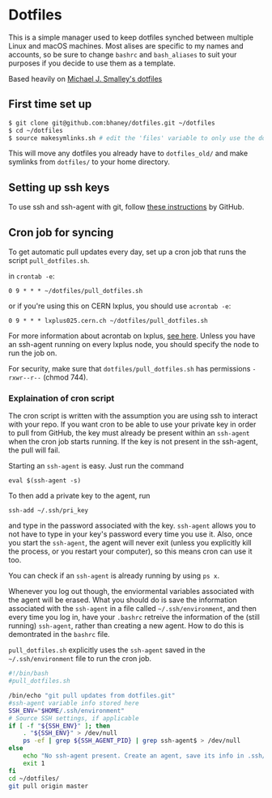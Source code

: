 # Dotfiles

This is a simple manager used to keep dotfiles synched between multiple Linux and macOS machines. Most alises are specific to my names and accounts, so be sure to change `bashrc` and `bash_aliases` to suit your purposes if you decide to use them as a template.


Based heavily on [Michael J. Smalley's dotfiles](https://github.com/michaeljsmalley/dotfiles)

## First time set up

```bash
$ git clone git@github.com:bhaney/dotfiles.git ~/dotfiles
$ cd ~/dotfiles
$ source makesymlinks.sh # edit the 'files' variable to only use the dotfiles you want
```

This will move any dotfiles you already have to `dotfiles_old/` and make symlinks from `dotfiles/` to your home directory.

## Setting up ssh keys

To use ssh and ssh-agent with git, follow [these instructions](https://help.github.com/articles/connecting-to-github-with-ssh/) by GitHub.

## Cron job for syncing

To get automatic pull updates every day, set up a cron job that runs the script `pull_dotfiles.sh`. 

in `crontab -e`:
```
0 9 * * * ~/dotfiles/pull_dotfiles.sh
```
or if you're using this on CERN lxplus, you should use `acrontab -e`:
```
0 9 * * * lxplus025.cern.ch ~/dotfiles/pull_dotfiles.sh
```
For more information about acrontab on lxplus, [see here](http://information-technology.web.cern.ch/services/fe/afs/howto/authenticate-processes). Unless you have an ssh-agent running on every lxplus node, you should specify the node to run the job on.

For security, make sure that `dotfiles/pull_dotfiles.sh` has permissions `-rxwr--r--` (chmod 744).

### Explaination of cron script

The cron script is written with the assumption you are using ssh to interact with your repo. If you want cron to be able to use your private key in order to pull from GitHub, the key must already be present within an `ssh-agent` when the cron job starts running. If the key is not present in the ssh-agent, the pull will fail.

Starting an `ssh-agent` is easy. Just run the command 
```
eval $(ssh-agent -s)
```
 To then add a private key to the agent, run 
```
ssh-add ~/.ssh/pri_key
``` 
and type in the password associated with the key. `ssh-agent` allows you to not have to type in your key's password every time you use it. Also, once you start the `ssh-agent`, the agent will never exit (unless you explicitly kill the process, or you restart your computer), so this means cron can use it too. 

You can check if an `ssh-agent` is already running by using `ps x`.

Whenever you log out though, the enviormental variables associated with the agent will be erased. What you should do is save the information associated with the `ssh-agent` in a file called `~/.ssh/environment`, and then every time you log in, have your `.bashrc` retreive the information of the (still running) `ssh-agent`, rather than creating a new agent. How to do this is demontrated in the `bashrc` file.

`pull_dotfiles.sh` explicitly uses the `ssh-agent` saved in the `~/.ssh/environment` file to run the cron job.

```bash
#!/bin/bash
#pull_dotfiles.sh

/bin/echo "git pull updates from dotfiles.git"
#ssh-agent variable info stored here
SSH_ENV="$HOME/.ssh/environment"
# Source SSH settings, if applicable
if [ -f "${SSH_ENV}" ]; then
    . "${SSH_ENV}" > /dev/null
    ps -ef | grep ${SSH_AGENT_PID} | grep ssh-agent$ > /dev/null
else
    echo "No ssh-agent present. Create an agent, save its info in .ssh/enviornment, and make sure it is running with the right ssh key for github."
    exit 1
fi
cd ~/dotfiles/
git pull origin master
```





